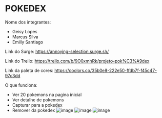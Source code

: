 # POKEDEX

Nome dos integrantes: 
- Geisy Lopes
- Marcus Silva
- Emilly Santiago

Link do Surge: https://annoying-selection.surge.sh/

Link do Trello: https://trello.com/b/9O0xmhRk/projeto-pok%C3%A9dex

Link da paleta de cores: https://coolors.co/35b0e8-222e50-ffdb7f-f45c47-97c3dd

O que funciona:
- Ver 20 pokemons na pagina inicial
- Ver detalhe de pokemons
- Capturar para a pokedex
- Remover da pokedex
![image](https://user-images.githubusercontent.com/88055022/138513400-3b75e581-1354-4952-8f56-9ce631acb29b.png)
![image](https://user-images.githubusercontent.com/88055022/138513424-74b29e1c-3571-4a67-824d-c22c583e5281.png)
![image](https://user-images.githubusercontent.com/88055022/138513458-748ac17a-2470-4104-a529-a0a13e8c3302.png)
